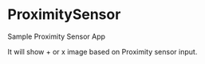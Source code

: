 # ProximitySensor
Sample Proximity Sensor App

It will show + or x image based on Proximity sensor input.

